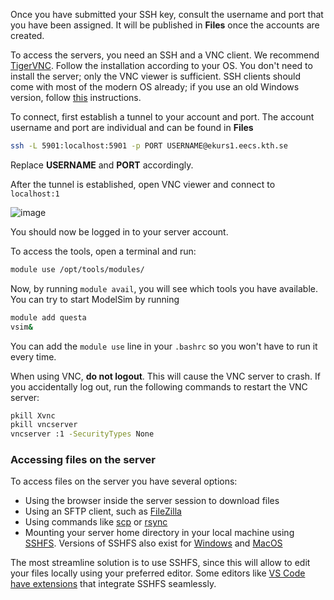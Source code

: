 Once you have submitted your SSH key, consult the username and port that you have been assigned. It will be published in **Files** once the accounts are created.

To access the servers, you need an SSH and a VNC client. We recommend [TigerVNC](https://tigervnc.org/). Follow the installation according to your OS. You don't need to install the server; only the VNC viewer is sufficient. SSH clients should come with most of the modern OS already; if you use an old Windows version, follow [this](https://learn.microsoft.com/en-us/windows/terminal/tutorials/ssh) instructions.

To connect, first establish a tunnel to your account and port. The account username and port are individual and can be found in **Files**

```bash
ssh -L 5901:localhost:5901 -p PORT USERNAME@ekurs1.eecs.kth.se
```

Replace **USERNAME** and **PORT** accordingly.

After the tunnel is established, open VNC viewer and connect to `localhost:1`

![image](https://github.com/user-attachments/assets/858c38a6-495e-470b-98a3-07ed2fce197e)

You should now be logged in to your server account.

To access the tools, open a terminal and run:

```bash
module use /opt/tools/modules/
```

Now, by running `module avail`, you will see which tools you have available. You can try to start ModelSim by running

```bash
module add questa
vsim&
```

You can add the `module use` line in your `.bashrc` so you won't have to run it every time.

When using VNC, **do not logout**. This will cause the VNC server to crash. If you accidentally log out, run the following commands to restart the VNC server:

```bash
pkill Xvnc
pkill vncserver
vncserver :1 -SecurityTypes None
```

### Accessing files on the server

To access files on the server you have several options:

- Using the browser inside the server session to download files
- Using an SFTP client, such as [FileZilla](https://filezilla-project.org/)
- Using commands like [scp](https://linux.die.net/man/1/scp) or [rsync](https://linux.die.net/man/1/rsync)
- Mounting your server home directory in your local machine using [SSHFS](https://wiki.archlinux.org/title/SSHFS). Versions of SSHFS also exist for [Windows](https://github.com/winfsp/sshfs-win) and [MacOS](https://osxfuse.github.io/)

The most streamline solution is to use SSHFS, since this will allow to edit your files locally using your preferred editor. Some editors like [VS Code have extensions](https://marketplace.visualstudio.com/items?itemName=Kelvin.vscode-sshfs) that integrate SSHFS seamlessly.
````
